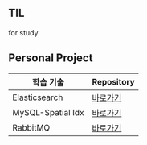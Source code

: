 ## TIL
for study

## Personal Project
| **학습 기술**      | **Repository**                                      |
|-----------------|-----------------------------------------------------|
| Elasticsearch   | [바로가기](https://github.com/lsh2613/Elasticsearch) |
| MySQL-Spatial Idx | [바로가기](https://github.com/lsh2613/MySQL-Spatial-Idx) |
| RabbitMQ       | [바로가기](https://github.com/lsh2613/RabbitMQ) |
